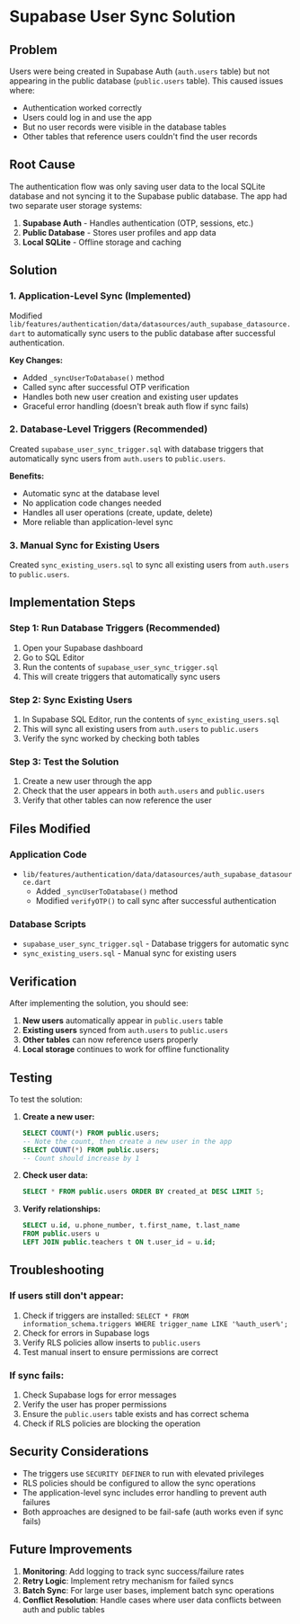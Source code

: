 # Supabase User Sync Solution

## Problem
Users were being created in Supabase Auth (`auth.users` table) but not appearing in the public database (`public.users` table). This caused issues where:
- Authentication worked correctly
- Users could log in and use the app
- But no user records were visible in the database tables
- Other tables that reference users couldn't find the user records

## Root Cause
The authentication flow was only saving user data to the local SQLite database and not syncing it to the Supabase public database. The app had two separate user storage systems:
1. **Supabase Auth** - Handles authentication (OTP, sessions, etc.)
2. **Public Database** - Stores user profiles and app data
3. **Local SQLite** - Offline storage and caching

## Solution

### 1. Application-Level Sync (Implemented)
Modified `lib/features/authentication/data/datasources/auth_supabase_datasource.dart` to automatically sync users to the public database after successful authentication.

**Key Changes:**
- Added `_syncUserToDatabase()` method
- Called sync after successful OTP verification
- Handles both new user creation and existing user updates
- Graceful error handling (doesn't break auth flow if sync fails)

### 2. Database-Level Triggers (Recommended)
Created `supabase_user_sync_trigger.sql` with database triggers that automatically sync users from `auth.users` to `public.users`.

**Benefits:**
- Automatic sync at the database level
- No application code changes needed
- Handles all user operations (create, update, delete)
- More reliable than application-level sync

### 3. Manual Sync for Existing Users
Created `sync_existing_users.sql` to sync all existing users from `auth.users` to `public.users`.

## Implementation Steps

### Step 1: Run Database Triggers (Recommended)
1. Open your Supabase dashboard
2. Go to SQL Editor
3. Run the contents of `supabase_user_sync_trigger.sql`
4. This will create triggers that automatically sync users

### Step 2: Sync Existing Users
1. In Supabase SQL Editor, run the contents of `sync_existing_users.sql`
2. This will sync all existing users from `auth.users` to `public.users`
3. Verify the sync worked by checking both tables

### Step 3: Test the Solution
1. Create a new user through the app
2. Check that the user appears in both `auth.users` and `public.users`
3. Verify that other tables can now reference the user

## Files Modified

### Application Code
- `lib/features/authentication/data/datasources/auth_supabase_datasource.dart`
  - Added `_syncUserToDatabase()` method
  - Modified `verifyOTP()` to call sync after successful authentication

### Database Scripts
- `supabase_user_sync_trigger.sql` - Database triggers for automatic sync
- `sync_existing_users.sql` - Manual sync for existing users

## Verification

After implementing the solution, you should see:

1. **New users** automatically appear in `public.users` table
2. **Existing users** synced from `auth.users` to `public.users`
3. **Other tables** can now reference users properly
4. **Local storage** continues to work for offline functionality

## Testing

To test the solution:

1. **Create a new user:**
   ```sql
   SELECT COUNT(*) FROM public.users;
   -- Note the count, then create a new user in the app
   SELECT COUNT(*) FROM public.users;
   -- Count should increase by 1
   ```

2. **Check user data:**
   ```sql
   SELECT * FROM public.users ORDER BY created_at DESC LIMIT 5;
   ```

3. **Verify relationships:**
   ```sql
   SELECT u.id, u.phone_number, t.first_name, t.last_name
   FROM public.users u
   LEFT JOIN public.teachers t ON t.user_id = u.id;
   ```

## Troubleshooting

### If users still don't appear:
1. Check if triggers are installed: `SELECT * FROM information_schema.triggers WHERE trigger_name LIKE '%auth_user%';`
2. Check for errors in Supabase logs
3. Verify RLS policies allow inserts to `public.users`
4. Test manual insert to ensure permissions are correct

### If sync fails:
1. Check Supabase logs for error messages
2. Verify the user has proper permissions
3. Ensure the `public.users` table exists and has correct schema
4. Check if RLS policies are blocking the operation

## Security Considerations

- The triggers use `SECURITY DEFINER` to run with elevated privileges
- RLS policies should be configured to allow the sync operations
- The application-level sync includes error handling to prevent auth failures
- Both approaches are designed to be fail-safe (auth works even if sync fails)

## Future Improvements

1. **Monitoring**: Add logging to track sync success/failure rates
2. **Retry Logic**: Implement retry mechanism for failed syncs
3. **Batch Sync**: For large user bases, implement batch sync operations
4. **Conflict Resolution**: Handle cases where user data conflicts between auth and public tables
